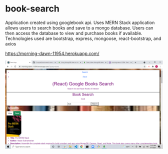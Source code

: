 # book-search

Application created using googlebook api.
Uses MERN Stack application allows users to search books and save to a mongo database. Users can then access the database to view and purchase books if available.
Technologies used are bootstrap, express, mongoose, react-bootstrap, and axios

https://morning-dawn-11954.herokuapp.com/

<img src=./images/screenshot.png>
